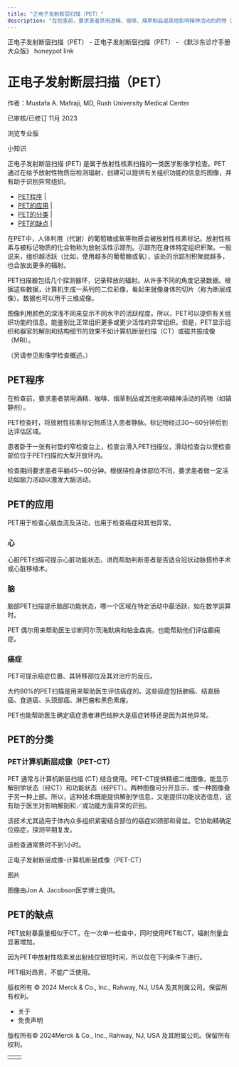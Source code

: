 ```yaml
---
title: "正电子发射断层扫描（PET）"
description: "在检查前，要求患者禁用酒精、咖啡、烟草制品或其他影响精神活动的药物（如镇静剂）。"
---
```


﻿正电子发射断层扫描（PET） - 正电子发射断层扫描（PET） - 《默沙东诊疗手册大众版》 honeypot link

# 正电子发射断层扫描（PET）

作者：Mustafa A. Mafraji, MD, Rush University Medical Center

已审核/已修订 11月 2023

浏览专业版

小知识

正电子发射断层扫描 (PET) 是属于放射性核素扫描的一类医学影像学检查。PET 通过在给予放射性物质后检测辐射，创建可以提供有关组织功能的信息的图像，并有助于识别异常组织。

- [PET程序](#PET程序_v21423694_zh) \|
- [PET的应用](#PET的应用_v21423700_zh) \|
- [PET的分类](#PET的分类_v21423716_zh) \|
- [PET的缺点](#PET的缺点_v21423726_zh) \|

在PET中，人体利用（代谢）的葡萄糖或氧等物质会被放射性核素标记。放射性核素与被标记物质的化合物称为放射活性示踪剂。示踪剂在身体特定组织积聚。一般说来，组织越活跃（比如，使用越多的葡萄糖或氧），该处的示踪剂积聚就越多，也会放出更多的辐射。

PET扫描器包括几个探测器环，记录释放的辐射。从许多不同的角度记录数据。根据这些数据，计算机生成一系列的二位彩像，看起来就像身体的切片（称为断层成像）。数据也可以用于三维成像。

图像利用颜色的深浅不同来显示不同水平的活跃程度。所以，PET可以提供有关组织功能的信息，能鉴别比正常组织更多或更少活性的异常组织。但是，PET显示组织和器官的解剖和结构细节的效果不如计算机断层扫描（CT）或磁共振成像（MRI）。

（另请参见影像学检查概述。）

## PET程序

在检查前，要求患者禁用酒精、咖啡、烟草制品或其他影响精神活动的药物（如镇静剂）。

PET检查时，将放射性核素标记物质注入患者静脉。标记物经过30～60分钟后到达评估区域。

患者卧于一张有衬垫的窄检查台上，检查台滑入PET扫描仪，滑动检查台以使检查部位位于PET扫描的大型开放环内。

检查期间要求患者平躺45～60分钟。根据待检身体部位不同，要求患者做一定活动如脑力活动以激发大脑活动。

## PET的应用

PET用于检查心脑血流及活动，也用于检查癌症和其他异常。

### 心

心脏PET扫描可提示心脏功能状态，进而帮助判断患者是否适合冠状动脉搭桥手术或心脏移植术。

### 脑

脑部PET扫描提示脑部功能状态，哪一个区域在特定活动中最活跃，如在数学运算时。

PET 偶尔用来帮助医生诊断阿尔茨海默病和帕金森病，也能帮助他们评估癫痫症。

### 癌症

PET可提示癌症位置、其转移部位及其对治疗的反应。

大约80%的PET扫描是用来帮助医生评估癌症的。这些癌症包括肺癌、结直肠癌、食道癌、头颈部癌、淋巴瘤和黑色素瘤。

PET也能帮助医生确定癌症患者淋巴结肿大是癌症转移还是因为其他异常。

## PET的分类

### PET计算机断层成像（PET-CT）

PET 通常与计算机断层扫描 (CT) 结合使用。PET-CT提供精细二维图像，能显示解剖学状态（经CT）和功能状态（经PET）。两种图像可分开显示，或一种图像叠于另一种上部。所以，这种技术既能提供解剖学信息，又能提供功能状态信息，这有助于医生对影响解剖和／或功能方面异常的识别。

该技术尤其适用于体内众多组织紧密结合部位的癌症如颈部和骨盆。它协助精确定位癌症，探测早期复发。

该检查通常费时不到1小时。

正电子发射断层成像-计算机断层成像（PET-CT）



图片

图像由Jon A. Jacobson医学博士提供。

## PET的缺点

PET放射暴露量相似于CT。在一次单一检查中，同时使用PET和CT，辐射剂量会显著增加。

因为PET中放射性核素发出射线仅很短时间，所以仅在下列条件下进行。

PET相对昂贵，不能广泛使用。



版权所有 © 2024
Merck & Co., Inc., Rahway, NJ, USA 及其附属公司。保留所有权利。

- 关于
- 免责声明

版权所有© 2024Merck & Co., Inc., Rahway, NJ, USA 及其附属公司。保留所有权利。

|     |     |
| --- | --- |
|  |  |